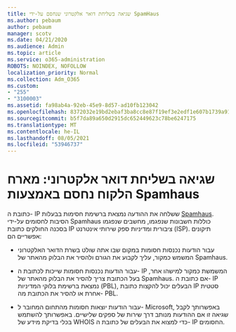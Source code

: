 ```yaml
---
title: שגיאה בשליחת דואר אלקטרוני שנחסם על-ידי SpamHaus
ms.author: pebaum
author: pebaum
manager: scotv
ms.date: 04/21/2020
ms.audience: Admin
ms.topic: article
ms.service: o365-administration
ROBOTS: NOINDEX, NOFOLLOW
localization_priority: Normal
ms.collection: Adm_O365
ms.custom:
- "255"
- "3100003"
ms.assetid: fa98ab4a-92eb-45e9-8d57-ad10fb123042
ms.openlocfilehash: 8372032e19bd2ebaf3ba8cc8e87f19ef3e2edf1e607b1739a919f6dcc443cd97
ms.sourcegitcommit: b5f7da89a650d2915dc652449623c78be6247175
ms.translationtype: MT
ms.contentlocale: he-IL
ms.lasthandoff: 08/05/2021
ms.locfileid: "53946737"
---
```

# <a name="error-sending-email-client-host-blocked-using-spamhaus"></a>שגיאה בשליחת דואר אלקטרוני: מארח הלקוח נחסם באמצעות Spamhaus

כתובת ה- IP ששלחה את ההודעה נמצאת ברשימת חסימות בבעלות [Spamhaus](https://go.microsoft.com/fwlink/p/?linkid=123245). הסיבות לחסומים על-ידי Spamhaus כוללות חשבונות שנפגמו, מחשבים שנפגמו בסכנה החולקים כתובת IP ציבורית ומדיניות ספק שירותי אינטרנט (ISP). תיקונים אפשריים הם:
  
- עבור הודעות נכנסות חסומות במקום שבו אתה שולט בשרת הדואר האלקטרוני המשמש כמקור, עליך לקבוע את הגורם ולהסיר את הבלוק מהאתר של Spamhaus.

- עבור הודעות נכנסות חסומות שייכות לכתובת ה- IP המשמשת כמקור למישהו אחר, בעל הכתובת צריך להסיר את הבלוק מהאתר של Spamhaus. אם כתובת ה- IP נמצאת ברשימת בלוקי המדיניות (PBL), הבעלים יכול להקצות כתובת IP סטטית אחרת או להסיר את הכתובת מה- PBL.

- עבור הודעות יוצאות חסומות מהתחום המחובר ל- Microsoft, באפשרותך לקבל שגיאה זו אם ההודעות מנותב דרך שירות של ספקים שלישיים. באפשרותך להשתמש בכלי בדיקת מידע של WHOIS כדי למצוא את הבעלים של כתובת ה- IP החסומים.
